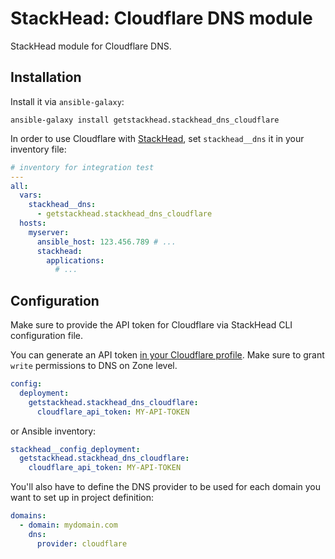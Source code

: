 # StackHead: Cloudflare DNS module

StackHead module for Cloudflare DNS.

## Installation

Install it via `ansible-galaxy`:

```
ansible-galaxy install getstackhead.stackhead_dns_cloudflare
```

In order to use Cloudflare with [StackHead](https://get.stackhead.io), set `stackhead__dns` it in your inventory file:

```yaml
# inventory for integration test
---
all:
  vars:
    stackhead__dns:
      - getstackhead.stackhead_dns_cloudflare
  hosts:
    myserver:
      ansible_host: 123.456.789 # ...
      stackhead:
        applications:
          # ...
```


## Configuration

Make sure to provide the API token for Cloudflare via StackHead CLI configuration file.

You can generate an API token [in your Cloudflare profile](https://dash.cloudflare.com/profile/api-tokens).
Make sure to grant `write` permissions to DNS on Zone level.

```yaml
config:
  deployment:
    getstackhead.stackhead_dns_cloudflare:
      cloudflare_api_token: MY-API-TOKEN
```

or Ansible inventory:

```yaml
stackhead__config_deployment:
  getstackhead.stackhead_dns_cloudflare:
    cloudflare_api_token: MY-API-TOKEN
```

You'll also have to define the DNS provider to be used for each domain you want to set up in project definition:

```yaml
domains:
  - domain: mydomain.com
    dns:
      provider: cloudflare
```

